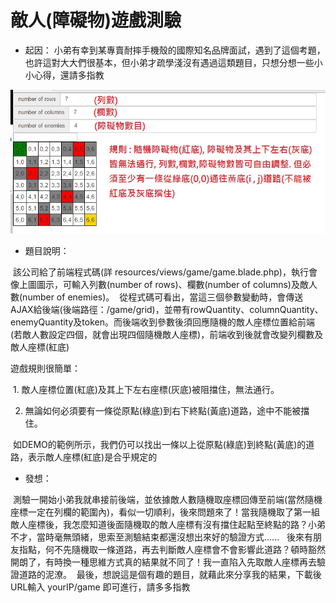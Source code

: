 # 敵人(障礙物)遊戲測驗
* 起因：
小弟有幸到某專賣耐摔手機殼的國際知名品牌面試，遇到了這個考題，也許這對大大們很基本，但小弟才疏學淺沒有遇過這類題目，只想分想一些小小心得，還請多指教

![圖示說明](https://github.com/burgess1109/block_game/blob/master/demo.jpg)

* 題目說明：

  該公司給了前端程式碼(詳 resources/views/game/game.blade.php)，執行會像上圖圖示，可輸入列數(number of rows)、欄數(number of columns)及敵人數(number of enemies)。
  從程式碼可看出，當這三個參數變動時，會傳送AJAX給後端(後端路徑：/game/grid)，並帶有rowQuantity、columnQuantity、enemyQuantity及token。而後端收到參數後須回應隨機的敵人座標位置給前端(若敵人數設定四個，就會出現四個隨機敵人座標)，前端收到後就會改變列欄數及敵人座標(紅底)

  遊戲規則很簡單：

  1. 敵人座標位置(紅底)及其上下左右座標(灰底)被阻擋住，無法通行。
  
  2. 無論如何必須要有一條從原點(綠底)到右下終點(黃底)道路，途中不能被擋住。

  如DEMO的範例所示，我們仍可以找出一條以上從原點(綠底)到終點(黃底)的道路，表示敵人座標(紅底)是合乎規定的


* 發想：

  測驗一開始小弟我就串接前後端，並依據敵人數隨機取座標回傳至前端(當然隨機座標一定在列欄的範圍內)，看似一切順利，後來問題來了！當我隨機取了第一組敵人座標後，我怎麼知道後面隨機取的敵人座標有沒有擋住起點至終點的路？小弟不才，當時毫無頭緒，思索至測驗結束都還沒想出來好的驗證方式......
  
  後來有朋友指點，何不先隨機取一條道路，再去判斷敵人座標會不會影響此道路？頓時豁然開朗了，有時換一種思維方式真的結果就不同了！我一直陷入先取敵人座標再去驗證道路的泥潦。
  最後，想說這是個有趣的題目，就藉此來分享我的結果，下載後URL輸入 yourIP/game 即可進行，請多多指教
